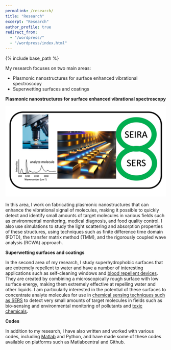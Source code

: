 ```yaml
---
permalink: /research/
title: "Research"
excerpt: "Research"
author_profile: true
redirect_from: 
  - "/wordpress/"
  - "/wordpress/index.html"
---
```


{% include base_path %}

My research focuses on two main areas:

- Plasmonic nanostructures for surface enhanced vibrational spectroscopy
- Superwetting surfaces and coatings

**Plasmonic nanostructures for surface enhanced vibrational spectroscopy**

![](/images/SEIRA3.jpg)

In this area, I work on fabricating plasmonic nanostructures that can enhance the vibrational signal of molecules, making it possible to quickly detect and identify small amounts of target molecules in various fields such as environmental monitoring, medical diagnosis, and food quality control. I also use simulations to study the light scattering and absorption properties of these structures, using techniques such as finite difference time domain (FDTD), the transfer matrix method (TMM), and the rigorously coupled wave analysis (RCWA) approach.

**Superwetting surfaces and coatings**

In the second area of my research, I study superhydrophobic surfaces that are extremely repellent to water and have a number of interesting applications such as self-cleaning windows and [blood repellent devices](https://doi.org/10.1016/j.colsurfb.2021.111864). They are created by combining a microscopically rough surface with low surface energy, making them extremely effective at repelling water and other liquids. I am particularly interested in the potential of these surfaces to concentrate analyte molecules for use in [chemical sensing techniques such as SERS](https://doi.org/10.1016/j.cej.2021.133445) to detect very small amounts of target molecules in fields such as bio-sensing and environmental monitoring of pollutants and [toxic chemicals](https://doi.org/10.1021/acsanm.2c02897). 

**Codes**

In addition to my research, I have also written and worked with various codes, including [Matlab](https://boris.unibe.ch/146948/) and Python, and have made some of these codes available on platforms such as Matlabcentral and Github.

